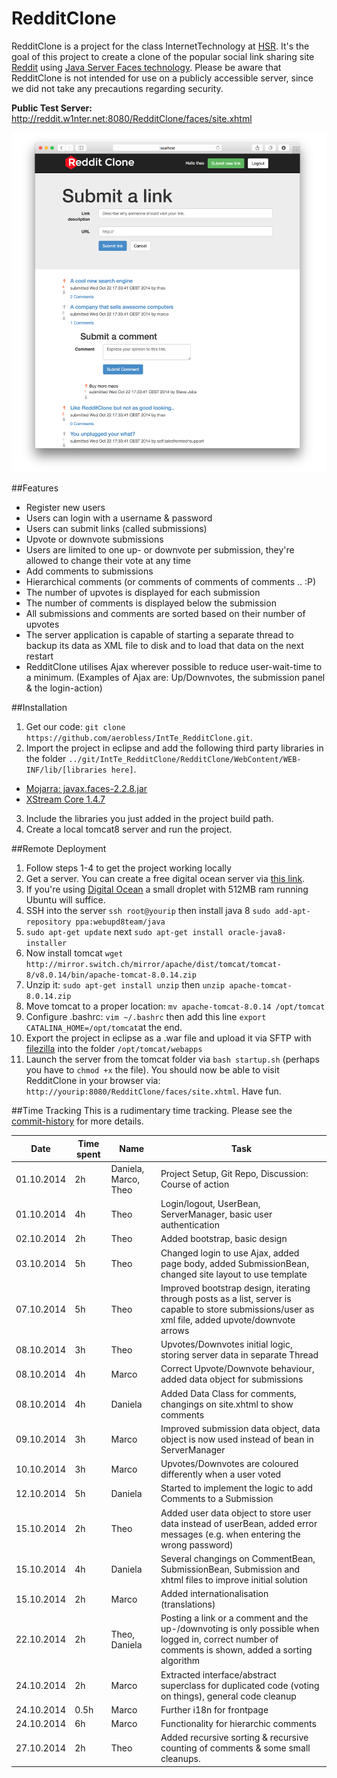 RedditClone
=================
RedditClone is a project for the class InternetTechnology at [HSR](http://www.hsr.ch). It's the goal of this project to create a clone of the popular social link sharing site [Reddit](http://reddit.com) using [Java Server Faces technology](https://javaserverfaces.java.net/). Please be aware that RedditClone is not intended for use on a publicly accessible server, since we did not take any precautions regarding security.

**Public Test Server:** http://reddit.w1nter.net:8080/RedditClone/faces/site.xhtml

<img src="https://raw.githubusercontent.com/aerobless/IntTe_RedditClone/master/screenshots/scr02.png" alt="Screenshot">

##Features
 + Register new users
 + Users can login with a username & password
 + Users can submit links (called submissions)
 + Upvote or downvote submissions
 + Users are limited to one up- or downvote per submission, they're allowed to change their vote at any time
 + Add comments to submissions
 + Hierarchical comments (or comments of comments of comments .. :P)
 + The number of upvotes is displayed for each submission
 + The number of comments is displayed below the submission
 + All submissions and comments are sorted based on their number of upvotes
 + The server application is capable of starting a separate thread to backup its data as XML file to disk and to load that data on the next restart
 + RedditClone utilises Ajax wherever possible to reduce user-wait-time to a minimum. (Examples of Ajax are: Up/Downvotes, the submission panel & the login-action)
 
##Installation
1. Get our code: `git clone https://github.com/aerobless/IntTe_RedditClone.git`.
2. Import the project in eclipse and add the following third party libraries in the folder `../git/IntTe_RedditClone/RedditClone/WebContent/WEB-INF/lib/[libraries here]`.

  + [Mojarra: javax.faces-2.2.8.jar](https://javaserverfaces.java.net/)
  + [XStream Core 1.4.7](http://xstream.codehaus.org/download.html)

3. Include the libraries you just added in the project build path.
4. Create a local tomcat8 server and run the project.

##Remote Deployment
1. Follow steps 1-4 to get the project working locally
2. Get a server. You can create a free digital ocean server via [this link](https://www.digitalocean.com/?refcode=3c6fcdd7f9f2).
3. If you're using [Digital Ocean](https://www.digitalocean.com/?refcode=3c6fcdd7f9f2) a small droplet with 512MB ram running Ubuntu will suffice.
4. SSH into the server `ssh root@yourip` then install java 8 `sudo add-apt-repository ppa:webupd8team/java`
5. `sudo apt-get update` next `sudo apt-get install oracle-java8-installer`
6. Now install tomcat `wget http://mirror.switch.ch/mirror/apache/dist/tomcat/tomcat-8/v8.0.14/bin/apache-tomcat-8.0.14.zip`
7. Unzip it: `sudo apt-get install unzip` then `unzip apache-tomcat-8.0.14.zip`
8. Move tomcat to a proper location: `mv apache-tomcat-8.0.14 /opt/tomcat`
9. Configure .bashrc: `vim ~/.bashrc` then add this line `export CATALINA_HOME=/opt/tomcat`at the end.
10. Export the project in eclipse as a .war file and upload it via SFTP with [filezilla](https://filezilla-project.org/) into the folder `/opt/tomcat/webapps`
11. Launch the server from the tomcat folder via `bash startup.sh` (perhaps you have to `chmod +x` the file). You should now be able to visit RedditClone in your browser via: `http://yourip:8080/RedditClone/faces/site.xhtml`. Have fun.

##Time Tracking
This is a rudimentary time tracking. Please see the [commit-history](https://github.com/aerobless/IntTe_RedditClone/commits/master) for more details.

|Date | Time spent | Name | Task |
|-----|------------|------|------|
|01.10.2014 | 2h  | Daniela, Marco, Theo  | Project Setup, Git Repo, Discussion: Course of action  |
|01.10.2014 | 4h  | Theo  | Login/logout, UserBean, ServerManager, basic user authentication |
|02.10.2014 | 2h  | Theo  | Added bootstrap, basic design |
|03.10.2014 | 5h  | Theo  | Changed login to use Ajax, added page body, added SubmissionBean, changed site layout to use template |
|07.10.2014 | 5h  | Theo  | Improved bootstrap design, iterating through posts as a list, server is capable to store submissions/user as xml file, added upvote/downvote arrows |
|08.10.2014 | 3h  | Theo  | Upvotes/Downvotes initial logic, storing server data in separate Thread |
|08.10.2014 | 4h  | Marco | Correct Upvote/Downvote behaviour, added data object for submissions |
|08.10.2014 | 4h  | Daniela | Added Data Class for comments, changings on site.xhtml to show comments |
|09.10.2014 | 3h  | Marco | Improved submission data object, data object is now used instead of bean in ServerManager |
|10.10.2014 | 3h  | Marco | Upvotes/Downvotes are coloured differently when a user voted |
|12.10.2014 | 5h  | Daniela | Started to implement the logic to add Comments to a Submission |
|15.10.2014 | 2h  | Theo  | Added user data object to store user data instead of userBean, added error messages (e.g. when entering the wrong password)|
|15.10.2014 | 4h  | Daniela | Several changings on CommentBean, SubmissionBean, Submission and xhtml files to improve initial solution |
|15.10.2014 | 2h  | Marco | Added internationalisation (translations) |
|22.10.2014 | 2h  | Theo, Daniela | Posting a link or a comment and the up-/downvoting is only possible when logged in, correct number of comments is shown, added a sorting algorithm |
|24.10.2014 | 2h  | Marco | Extracted interface/abstract superclass for duplicated code (voting on things), general code cleanup |
|24.10.2014 | 0.5h| Marco | Further i18n for frontpage |
|24.10.2014 | 6h  | Marco | Functionality for hierarchic comments  |
|27.10.2014 | 2h  | Theo  | Added recursive sorting & recursive counting of comments & some small cleanups. |
